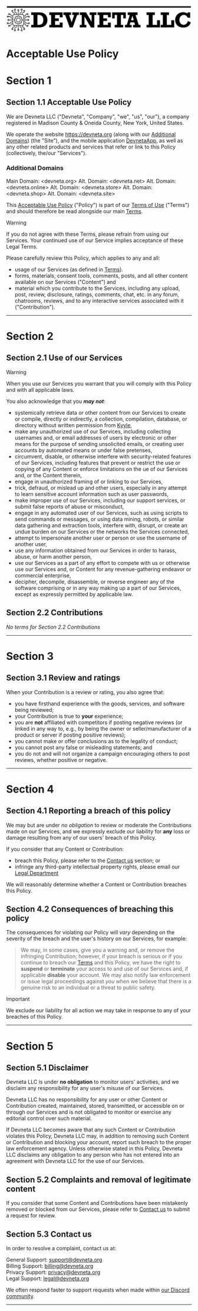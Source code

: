 ![Devneta LLC Banner](/main/assets/png/blackbanner.png)


# Acceptable Use Policy

# Section 1

## Section 1.1 Acceptable Use Policy
We are Devneta LLC ("Devneta", "Company", "we", "us", "our"), a company registered in Madison County & Oneida County, New York, United States. <br />

We operate the website https://devneta.org (along with our [Additional Domains](#additional-domains)) (the "Site"), and the mobile application [DevnetaApp](#acceptable-use-policy), as well as any other related products and services that refer or link to this Policy (collectively, the/our "Services"). <br />

### Additional Domains

Main Domain: <devneta.org>
Alt. Domain: <devneta.net>
Alt. Domain: <devneta.online>
Alt. Domain: <devneta.store>
Alt. Domain: <devneta.shop>
Alt. Domain: <devneta.site>

This [Acceptable Use Policy](#section-11-acceptable-use-policy) ("Policy") is part of our [Terms of Use](/main/policy/consumer/terms-of-use.md) ("Terms") and should therefore be read alongside our main [Terms](/main/policy/consumer/terms-of-use.md). <br />

> [!WARNING]
> If you do not agree with these Terms, please refrain from using our Services. Your continued use of our Service implies acceptance of these Legal Terms. <br />

Please carefully review this Policy, which applies to any and all:
   + usage of our Services (as defined in [Terms](/main/policy/consumer/terms-of-use.md)).
   + forms, materials, consent tools, comments, posts, and all other content available on our Services ("Content") and
   + material which you contribute to the Services, including any upload, post, review, disclosure, ratings, comments, chat, etc. in any forum, chatrooms, reviews, and to any interactive services associated with it ("Contribution"). <br />


---

# Section 2

## Section 2.1 Use of our Services

> [!WARNING]
> When you use our Services you warrant that you will comply with this Policy and with all applicable laws. <br />

You also acknowledge that you **_may not_**:
   + systemically retrieve data or other content from our Services to create or compile, directly or indirectly, a collection, compilation, database, or directory without written permission from [Kyyle](mailto:kgarrow@devneta.org), 
   + make any unauthorized use of our Services, including collecting usernames and, or email addresses of users by electronic or other means for the purpose of sending unsolicited emails, or creating user accounts by automated means or under false pretenses,
   + circumvent, disable, or otherwise interfere with security-related features of our Services, including features that prevent or restrict the use or copying of any Content or enforce limitations on the ue of our Services and, or the Content therein,
   + engage in unauthorized framing of or linking to our Services,
   + trick, defraud, or mislead up and other users, especially in any attempt to learn sensitive account information such as user passwords,
   + make improper use of our Services, including our support services, or submit false reports of abuse or misconduct,
   + engage in any automated user of our Services, such as using scripts to send commands or messages, or using data mining, robots, or similar data gathering and extraction tools,
   interfere with, disrupt, or create an undue burden on our Services or the networks the Services connected,
   + attempt to impersonate another user or person or use the username of another user,
   + use any information obtained from our Services in order to harass, abuse, or harm another person,
   + use our Services as a part of any effort to compete with us or otherwise use our Services and, or Content for any revenue-gathering endeavor or commercial enterprise,
   + decipher, decompile, disassemble, or reverse engineer any of the software comprising or in any way making up a part of our Services, except as expressly permitted by applicable law.

## Section 2.2 Contributions

_No terms for Section 2.2 Contributions_

---

# Section 3

## Section 3.1 Review and ratings

When your Contribution is a review or rating, you also agree that: <br />
   + you have firsthand experience with the goods, services, and software being reviewed; <br />
   + your Contribution is true to **your** experience; <br />
   + you are **not** affiliated with competitors if posting negative reviews (or linked in any way to, e.g., by being the owner or seller/manufacturer of a product or server if posting positive reviews); <br />
   + you cannot make or offer conclusions as to the legality of conduct; <br />
   + you cannot post any false or misleading statements; and <br />
   + you do not and will not organize a campaign encouraging others to post reviews, whether positive or negative. <br />

---

# Section 4

## Section 4.1 Reporting a breach of this policy

We may but are under _no obligation_ to review or moderate the Contributions made on our Services, and we expressly exclude our liability for **any** loss or damage resulting from any of our users' breach of this Policy. <br />

If you consider that any Content or Contribution: <br />
   + breach this Policy, please refer to the [Contact us](#section-53-contact-us) section; or <br />
   + infringe any third-party intellectual property rights, please email our [Legal Department](mailto:legal@devneta.org) <br />

We will reasonably determine whether a Content or Contribution breaches this Policy. <br />

## Section 4.2 Consequences of breaching this policy

The consequences for violating our Policy will _vary_ depending on the severity of the breach and the user's history on our Services, for example:

> We may, in some cases, give you a warning and, or remove the infringing Contribution; however, if your breach is serious or if you continue to breach our [Terms](/src/policy/terms-of-use.md) and this Policy, we have the right to **suspend** or **terminate** your access to and use of our Services and, if applicable **disable** your account. We may also notify law enforcement or issue legal proceedings against _you_ when we believe that there is a genuine risk to an individual or a threat to public safety. <br />

> [!IMPORTANT]
> We exclude our liability for all action we may take in response to any of your breaches of this Policy.


---

# Section 5

## Section 5.1 Disclaimer

Devneta LLC is under **no obligation** to monitor users' activities, and we disclaim any responsibility for any user's misuse of our Services. <br />

Devneta LLC has no responsibility for any user or other Content or Contribution created, maintained, stored, transmitted, or accessible on or through our Services and is not obligated to monitor or exercise any editorial control over such material. <br />

If Devneta LLC becomes aware that any such Content or Contribution violates this Policy, Devneta LLC may, in addition to removing such Content or Contribution and blocking your account, report such breach to the proper law enforcement agency. Unless otherwise stated in this Policy, Devneta LLC disclaims any obligation to any person who has not entered into an agreement with Devneta LLC for the use of our Services. <br />

## Section 5.2 Complaints and removal of legitimate content

If you consider that some Content and Contributions have been mistakenly removed or blocked from our Services, please refer to [Contact us](#section-53-contact-us) to submit a request for review.

## Section 5.3 Contact us

In order to resolve a complaint, contact us at: <br />

General Support: <support@devneta.org> <br />
Billing Support: <billing@devneta.org> <br />
Privacy Support: <privacy@devneta.org> <br />
Legal Support: <legal@devneta.org> <br />

We often respond faster to support requests when made within [our Discord community](https://discord.devneta.org). <br />




---

